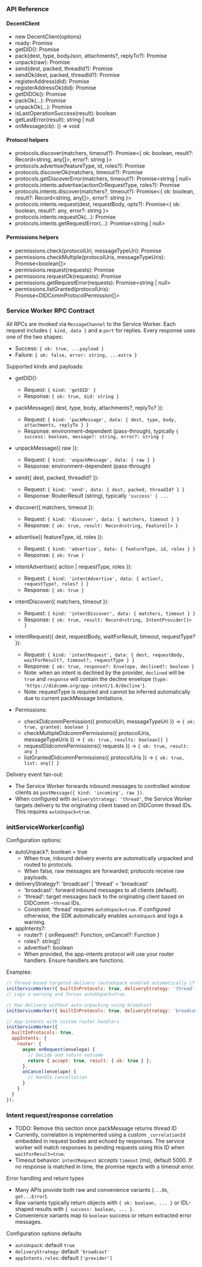 ### API Reference

#### DecentClient
- new DecentClient(options)
- ready: Promise<void>
- getDID(): Promise<PeerDIDResult>
- pack(dest, type, bodyJson, attachments?, replyTo?): Promise<MessageOpResult>
- unpack(raw): Promise<MessageOpResult>
- send(dest, packed, threadId?): Promise<RouterResult>
- sendOk(dest, packed, threadId?): Promise<boolean>
- registerAddress(did): Promise<RouterResult>
- registerAddressOk(did): Promise<boolean>
- getDIDOk(): Promise<boolean>
- packOk(...): Promise<boolean>
- unpackOk(...): Promise<boolean>
- isLastOperationSuccess(result): boolean
- getLastError(result): string | null
- onMessage(cb): () => void

#### Protocol helpers
- protocols.discover(matchers, timeout?): Promise<{ ok: boolean, result?: Record<string, any[]>, error?: string }>
- protocols.advertise(featureType, id, roles?): Promise<boolean>
- protocols.discoverOk(matchers, timeout?): Promise<boolean>
- protocols.getDiscoverError(matchers, timeout?): Promise<string | null>
- protocols.intents.advertise(actionOrRequestType, roles?): Promise<boolean>
- protocols.intents.discover(matchers?, timeout?): Promise<{ ok: boolean, result?: Record<string, any[]>, error?: string }>
- protocols.intents.request(dest, requestBody, opts?): Promise<{ ok: boolean, result?: any, error?: string }>
- protocols.intents.requestOk(...): Promise<boolean>
- protocols.intents.getRequestError(...): Promise<string | null>

#### Permissions helpers
- permissions.check(protocolUri, messageTypeUri): Promise<boolean>
- permissions.checkMultiple(protocolUris, messageTypeUris): Promise<boolean[]>
- permissions.request(requests): Promise<ProtocolPermissionResult>
- permissions.requestOk(requests): Promise<boolean>
- permissions.getRequestError(requests): Promise<string | null>
- permissions.listGranted(protocolUris): Promise<DIDCommProtocolPermission[]>


### Service Worker RPC Contract

All RPCs are invoked via `MessageChannel` to the Service Worker. Each request includes `{ kind, data }` and a `port` for replies. Every response uses one of the two shapes:
- Success: `{ ok: true, ...payload }`
- Failure: `{ ok: false, error: string, ...extra }`

Supported kinds and payloads:

- getDID():
  - Request: `{ kind: 'getDID' }`
  - Response: `{ ok: true, did: string }`

- packMessage({ dest, type, body, attachments?, replyTo? }):
  - Request: `{ kind: 'packMessage', data: { dest, type, body, attachments, replyTo } }`
  - Response: environment-dependent (pass-through), typically `{ success: boolean, message?: string, error?: string }`

  

- unpackMessage({ raw }):
  - Request: `{ kind: 'unpackMessage', data: { raw } }`
  - Response: environment-dependent (pass-through)

- send({ dest, packed, threadId? }):
  - Request: `{ kind: 'send', data: { dest, packed, threadId? } }`
  - Response: RouterResult (string), typically `'success' | ...`

- discover({ matchers, timeout }):
  - Request: `{ kind: 'discover', data: { matchers, timeout } }`
  - Response: `{ ok: true, result: Record<string, Feature[]> }`

- advertise({ featureType, id, roles }):
  - Request: `{ kind: 'advertise', data: { featureType, id, roles } }`
  - Response: `{ ok: true }`

- intentAdvertise({ action | requestType, roles }):
  - Request: `{ kind: 'intentAdvertise', data: { action?, requestType?, roles? } }`
  - Response: `{ ok: true }`

- intentDiscover({ matchers, timeout }):
  - Request: `{ kind: 'intentDiscover', data: { matchers, timeout } }`
  - Response: `{ ok: true, result: Record<string, IntentProvider[]> }`

- intentRequest({ dest, requestBody, waitForResult, timeout, requestType? }):
  - Request: `{ kind: 'intentRequest', data: { dest, requestBody, waitForResult?, timeout?, requestType } }`
  - Response: `{ ok: true, response?: Envelope, declined?: boolean }`
  - Note: when an intent is declined by the provider, `declined` will be `true` and `response` will contain the decline envelope (`type: 'https://didcomm.org/app-intent/1.0/decline'`).
  - Note: requestType is required and cannot be inferred automatically due to current packMessage limitations.

- Permissions:
  - checkDidcommPermission({ protocolUri, messageTypeUri }) → `{ ok: true, granted: boolean }`
  - checkMultipleDidcommPermissions({ protocolUris, messageTypeUris }) → `{ ok: true, results: boolean[] }`
  - requestDidcommPermissions({ requests }) → `{ ok: true, result: any }`
  - listGrantedDidcommPermissions({ protocolUris }) → `{ ok: true, list: any[] }`

Delivery event fan-out:
- The Service Worker forwards inbound messages to controlled window clients as `postMessage({ kind: 'incoming', raw })`.
- When configured with `deliveryStrategy: 'thread'`, the Service Worker targets delivery to the originating client based on DIDComm thread IDs. This requires `autoUnpack=true`.

### initServiceWorker(config)

Configuration options:
- autoUnpack?: boolean = true
  - When true, inbound delivery events are automatically unpacked and routed to protocols.
  - When false, raw messages are forwarded; protocols receive raw payloads.
- deliveryStrategy?: 'broadcast' | 'thread' = 'broadcast'
  - 'broadcast': forward inbound messages to all clients (default).
  - 'thread': target messages back to the originating client based on DIDComm `~thread` IDs.
  - Constraint: 'thread' requires `autoUnpack=true`. If configured otherwise, the SDK automatically enables `autoUnpack` and logs a warning.
 - appIntents?:
   - router?: { onRequest?: Function, onCancel?: Function }
   - roles?: string[]
   - advertise?: boolean
   - When provided, the app-intents protocol will use your router handlers. Ensure handlers are functions.

Examples:

```js
// Thread-based targeted delivery (autoUnpack enabled automatically if needed)
initServiceWorker({ builtInProtocols: true, deliveryStrategy: 'thread', autoUnpack: false });
// Logs a warning and forces autoUnpack=true.

// Raw delivery without auto-unpacking using broadcast
initServiceWorker({ builtInProtocols: true, deliveryStrategy: 'broadcast', autoUnpack: false });

// App-intents with custom router handlers
initServiceWorker({
  builtInProtocols: true,
  appIntents: {
    router: {
      async onRequest(envelope) {
        // Decide and return outcome
        return { accept: true, result: { ok: true } };
      },
      onCancel(envelope) {
        // Handle cancellation
      }
    }
  }
});
```

### Intent request/response correlation

- TODO: Remove this section once packMessage returns thread ID
- Currently, correlation is implemented using a custom `_correlationId` embedded in request bodies and echoed by responses. The service worker will match responses to pending requests using this ID when `waitForResult=true`.
- Timeout behavior: `intentRequest` accepts `timeout` (ms), default 5000. If no response is matched in time, the promise rejects with a timeout error.

Error handling and return types

- Many APIs provide both raw and convenience variants (`...Ok`, `get...Error`).
- Raw variants typically return objects with `{ ok: boolean, ... }` or IDL-shaped results with `{ success: boolean, ... }`.
- Convenience variants map to `boolean` success or return extracted error messages.

Configuration options defaults

- `autoUnpack`: default `true`
- `deliveryStrategy`: default `'broadcast'`
- `appIntents.roles`: default `['provider']`


